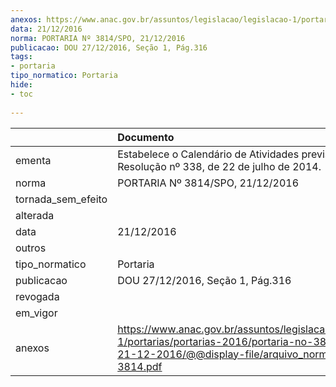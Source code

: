```yaml
---
anexos: https://www.anac.gov.br/assuntos/legislacao/legislacao-1/portarias/portarias-2016/portaria-no-3814-spo-21-12-2016/@@display-file/arquivo_norma/PA2016-3814.pdf
data: 21/12/2016
norma: PORTARIA Nº 3814/SPO, 21/12/2016
publicacao: DOU 27/12/2016, Seção 1, Pág.316
tags:
- portaria
tipo_normatico: Portaria
hide: 
- toc 
 
---
```


|                    | Documento                                                                                                                                                      |
|:-------------------|:---------------------------------------------------------------------------------------------------------------------------------------------------------------|
| ementa             | Estabelece o Calendário de Atividades previsto na Resolução nº 338, de 22 de julho de 2014.                                                                    |
| norma              | PORTARIA Nº 3814/SPO, 21/12/2016                                                                                                                               |
| tornada_sem_efeito |                                                                                                                                                                |
| alterada           |                                                                                                                                                                |
| data               | 21/12/2016                                                                                                                                                     |
| outros             |                                                                                                                                                                |
| tipo_normatico     | Portaria                                                                                                                                                       |
| publicacao         | DOU 27/12/2016, Seção 1, Pág.316                                                                                                                               |
| revogada           |                                                                                                                                                                |
| em_vigor           |                                                                                                                                                                |
| anexos             | https://www.anac.gov.br/assuntos/legislacao/legislacao-1/portarias/portarias-2016/portaria-no-3814-spo-21-12-2016/@@display-file/arquivo_norma/PA2016-3814.pdf |